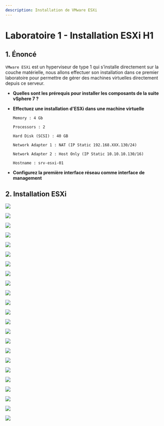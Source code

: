 ```yaml
---
description: Installation de VMware ESXi
---
```


# Laboratoire 1 - Installation ESXi H1

## 1. Énoncé

`VMware ESXi` est un hyperviseur de type 1 qui s’installe directement sur la couche matérielle, nous allons effectuer son installation dans ce premier laboratoire pour permettre de gérer des machines virtuelles directement depuis ce serveur.

* **Quelles sont les prérequis pour installer les composants de la suite vSphere 7 ?**
*   **Effectuez une installation d'ESXi dans une machine virtuelle**

    `Memory : 4 Gb`

    `Processors : 2`

    `Hard Disk (SCSI) : 40 GB`

    `Network Adapter 1 : NAT (IP Static 192.168.XXX.130/24)`

    `Network Adapter 2 : Host Only (IP Static 10.10.10.130/16)`

    `Hostname : srv-esxi-01`
* **Configurez la première interface réseau comme interface de management**

## 2. Installation ESXi

![](../.gitbook/assets/1.jpg)

![](../.gitbook/assets/2.jpg)

![](<../.gitbook/assets/3 (1).jpg>)

![](../.gitbook/assets/4.jpg)

![](../.gitbook/assets/5.jpg)

![](../.gitbook/assets/6.jpg)

![](../.gitbook/assets/7.jpg)

![](../.gitbook/assets/8.jpg)

![](../.gitbook/assets/9.jpg)

![](../.gitbook/assets/10.jpg)

![](../.gitbook/assets/11.jpg)

![](../.gitbook/assets/12.jpg)

![](../.gitbook/assets/13.jpg)

![](../.gitbook/assets/14.jpg)

![](../.gitbook/assets/15.jpg)

![](../.gitbook/assets/16.jpg)

![](../.gitbook/assets/17.jpg)

![](../.gitbook/assets/18.jpg)

![](../.gitbook/assets/19.jpg)

![](../.gitbook/assets/20.jpg)

![](../.gitbook/assets/21.jpg)

![](../.gitbook/assets/22.jpg)

![](../.gitbook/assets/23.jpg)
